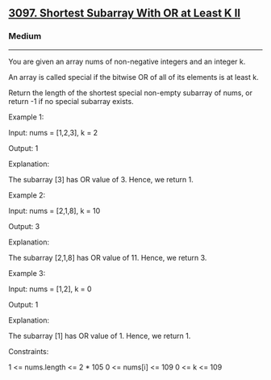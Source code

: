 [3097. Shortest Subarray With OR at Least K II](https://leetcode.com/problems/shortest-subarray-with-or-at-least-k-ii/?envType=daily-question&envId=2024-11-10)
---------------------------------------------------------------------------------------------------------------------------------------------

### Medium
---------------------------------------------------------------------------------------------------------------------------------------------

You are given an array nums of non-negative integers and an integer k.

An array is called special if the bitwise OR of all of its elements is at least k.

Return the length of the shortest special non-empty 
subarray
 of nums, or return -1 if no special subarray exists.

 

Example 1:

Input: nums = [1,2,3], k = 2

Output: 1

Explanation:

The subarray [3] has OR value of 3. Hence, we return 1.

Example 2:

Input: nums = [2,1,8], k = 10

Output: 3

Explanation:

The subarray [2,1,8] has OR value of 11. Hence, we return 3.

Example 3:

Input: nums = [1,2], k = 0

Output: 1

Explanation:

The subarray [1] has OR value of 1. Hence, we return 1.

 

Constraints:

1 <= nums.length <= 2 * 105
0 <= nums[i] <= 109
0 <= k <= 109
